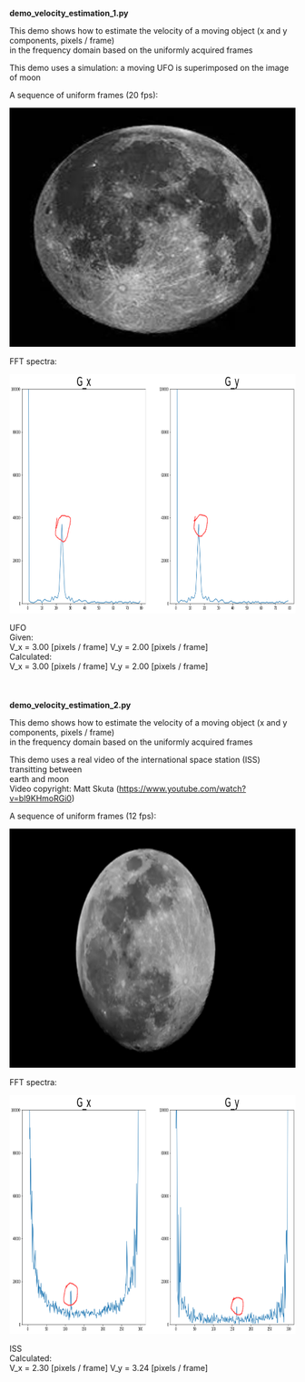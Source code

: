 **demo_velocity_estimation_1.py** <br/>

This demo shows how to estimate the velocity of a moving object (x and y components, pixels / frame) <br/>
    in the frequency domain based on the uniformly acquired frames
        
This demo uses a simulation: a moving UFO is superimposed on the image of moon <br/>
    
A sequence of uniform frames (20 fps):<br/>
<p align="center">
  <img src="video/UFO_movie.gif" width="520" height="420"/>
</p>

FFT spectra:<br/>
<p align="center">
  <img src="video/UFO_spectra.png" width="520" height="420"/>
</p>

UFO<br/>
Given:<br/>
 V_x = 3.00 [pixels / frame] V_y = 2.00 [pixels / frame]<br/>
Calculated:<br/>
 V_x = 3.00 [pixels / frame] V_y = 2.00 [pixels / frame]<br/>
<br/>
<br/>
<br/>
**demo_velocity_estimation_2.py** <br/>

This demo shows how to estimate the velocity of a moving object (x and y components, pixels / frame) <br/>
    in the frequency domain based on the uniformly acquired frames <br/>
    
This demo uses a real video of the international space station (ISS) transitting between <br/>
    earth and moon <br/>
Video copyright: Matt Skuta (https://www.youtube.com/watch?v=bl9KHmoRGi0) <br/>
    
    
A sequence of uniform frames (12 fps):<br/>
<p align="center">
  <img src="video/ISS_movie.gif" width="720" height="420"/>
</p>

FFT spectra:<br/>
<p align="center">
  <img src="video/ISS_spectra.png" width="520" height="420"/>
</p>

ISS<br/>
Calculated:<br/>
 V_x = 2.30 [pixels / frame] V_y = 3.24 [pixels / frame]<br/>
